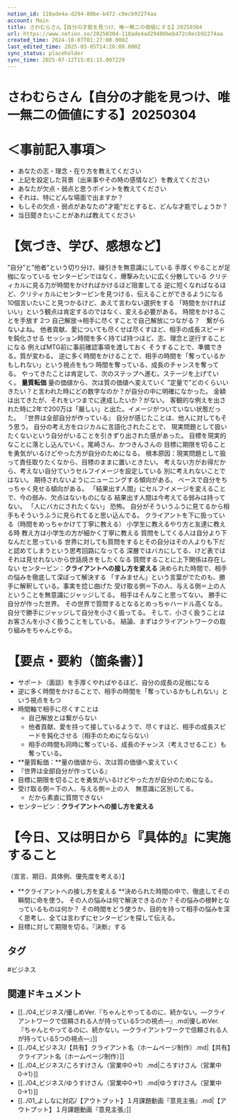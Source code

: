 ```yaml
---
notion_id: 118ade4a-d294-80be-b472-c0ecb92274aa
account: Main
title: さわむらさん【自分の才能を見つけ、唯一無二の価値にする】20250304
url: https://www.notion.so/20250304-118ade4ad29480beb472c0ecb92274aa
created_time: 2024-10-07T01:27:00.000Z
last_edited_time: 2025-03-05T14:26:00.000Z
sync_status: placeholder
sync_time: 2025-07-12T15:01:15.007229
---
```

# さわむらさん【自分の才能を見つけ、唯一無二の価値にする】20250304

# ＜事前記入事項＞
  - あなたの志・理念・在り方を教えてください
  - 上記を設定した背景（出来事やその時の感情など）を教えてください
  - あなたが欠点・弱点と思うポイントを教えてください
  - それは、特にどんな場面で出ますか？
  - もしその欠点・弱点があなたの"才能"だとすると、どんな才能でしょうか？
  - 当日聞きたいことがあれば教えてください
# 【気づき、学び、感想など】
”自分”と”他者”という切り分け、線引きを無意識にしている
手厚くやることが足枷になっている
センターピンではなく、爆撃みたいに広く分散している
クリティカルに見る力が時間をかければかけるほど阻害してる
逆に短くなればなるほど、クリティカルにセンターピンを見つける、伝えることができるようになる
10個言いたいこと見つかるけど、あえて言わない選択をする
「時間をかければいい」という観点は肯定するのではなく、変える必要がある。
時間をかけることを手放す
2つ
  自己解放→相手に尽くすことで自己解放につながる？　繋がらないよね。
  他者貢献、愛についても尽くせば尽くすほど、相手の成長スピードを鈍化させる
セッション時間を多く持てば持つほど、志、理念と逆行することになる
例えばMTG前に事前確認事項を渡しておく
そうすることで、準備できる。質が変わる。
逆に多く時間をかけることで、相手の時間を「奪っているかもしれない」という視点をもつ
時間を奪っている、成長のチャンスを奪ってる。
やってきたことは肯定して、次のステップへ進む。ステージを上げていく。
**量質転価**
  量の価値から、次は質の価値へ変えていく
”定量で”どのくらいいきたい？と言われた時にどの数字なのか？が自分の中に明確になかった。
金額は出てきたが、それをいつまでに達成したいか？がない。
客観的な例えを出された時に2年で200万は「厳しい」と出た。イメージがついていない状態だった。
『世界は全部自分が作っている』
自分が感じたことは、他人に対してもそう思う。
自分の考え方をロジカルに言語化されたことで、
現実問題として扱いたくないという自分がいることを引きずり出された感があった。
目標を現実的なことに落とし込んでいく。尾崎さん、かつきんさんの
目標に期限を切ることを勇気がいるけどやった方が自分のためになる。
根本原因：現実問題として扱って責任取りたくなから、目標のままに置いときたい。
考えない方がお得だから、考えない自分ていうセルフイメージを設定している
別に考えれないことではない。
期待されないようにニューニングする傾向がある。
ベースで自分をちっちゃく見せる傾向がある。
「結果出す人間」にセルフイメージを変えることで、今の弱み、欠点はないものになる
結果出す人間は今考えてる弱みは持ってない。
「人にバカにされたくない」
恐怖。
自分がそういうふうに見てるから相手もそういうふうに見られてると思い込んでる。
クライアントを下に扱っている（時間をめっちゃかけて丁寧に教える）
小学生に教えるやり方と友達に教える時
教え方は小学生の方が細かく丁寧に教える
質問をしてくる人は自分より下なんだと思っている
世界に対しても質問をするとその自分はその人よりも下だと認めてしまうという思考回路になってる
深層ではバカにしてる、けど表ではそれは見せれないから世話焼きをしたくなる
質問することに上下関係は存在しない
センターピン：**クライアントへの接し方を変える**
決められた時間で、相手の悩みを徹底して深ぼって解決する
「すみません」という言葉がでたのも、勝手に解釈している。事実を捻じ曲げた
受け取る側＝下の人、与える側＝上の人
ということを無意識にジャッジしてる。
相手はそんなこと思ってない。
勝手に自分が作った世界。
その世界で質問するとなるとめっちゃハードル高くなる。
自分で勝手にジャッジして自分を小さく扱ってる。
そして、小さく扱うことはお客さんを小さく扱うことをしている。
結論、まずはクライアントワークの取り組みをちゃんとやる。
# 【要点・要約（箇条書）】
- サポート（面談）を手厚くやればやるほど、自分の成長の足枷になる
- 逆に多く時間をかけることで、相手の時間を「奪っているかもしれない」という視点をもつ
- 時間軸で相手に尽くすことは
  - 自己解放とは繋がらない
  - 他者貢献、愛を持って接しているようで、尽くすほど、相手の成長スピードを鈍化させる（相手のためにならない）
  - 相手の時間も同時に奪っている、成長のチャンス（考えさせること）も奪っている。
- **量質転価：**量の価値から、次は質の価値へ変えていく
- 『世界は全部自分が作っている』
- 目標に期限を切ることを勇気がいるけどやった方が自分のためになる。
- 受け取る側＝下の人、与える側＝上の人　無意識に区別してる。
  - だから素直に質問できない
- センターピン：**クライアントへの接し方を変える**
# 【今日、又は明日から『具体的』に実施すること
（宣言、期日、具体例、優先度を考える）】
- **クライアントへの接し方を変える
**決められた時間の中で、徹底してその瞬間に命を使う。
その人の悩みは何で解決できるのか？その悩みの根幹となっているものは何か？
その時間をどう使うか、目的を持って相手の悩みを深く思考し、全ては言わずにセンターピンを探して伝える。
- 目標に対して期限を切る。『決断』する

## タグ

#ビジネス 

## 関連ドキュメント

- [[../04_ビジネス/優しめVer.『ちゃんとやってるのに、続かない。—クライアントワークで信頼される人が持っている5つの視点—』.md|優しめVer.『ちゃんとやってるのに、続かない。—クライアントワークで信頼される人が持っている5つの視点—』]]
- [[../04_ビジネス/【共有】クライアント名（ホームページ制作）.md|【共有】クライアント名（ホームページ制作）]]
- [[../04_ビジネス/ころすけさん（営業中0→1）.md|ころすけさん（営業中0→1）]]
- [[../04_ビジネス/ゆうすけさん（営業中0→1）.md|ゆうすけさん（営業中0→1）]]
- [[../01_よしなに対応/【アウトプット】１月課題動画『意見主張』.md|【アウトプット】１月課題動画『意見主張』]]
